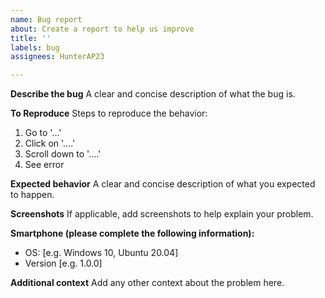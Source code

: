 ```yaml
---
name: Bug report
about: Create a report to help us improve
title: ''
labels: bug
assignees: HunterAP23

---
```


**Describe the bug**
A clear and concise description of what the bug is.

**To Reproduce**
Steps to reproduce the behavior:
1. Go to '...'
2. Click on '....'
3. Scroll down to '....'
4. See error

**Expected behavior**
A clear and concise description of what you expected to happen.

**Screenshots**
If applicable, add screenshots to help explain your problem.

**Smartphone (please complete the following information):**
 - OS: [e.g. Windows 10, Ubuntu 20.04]
 - Version [e.g. 1.0.0]

**Additional context**
Add any other context about the problem here.
